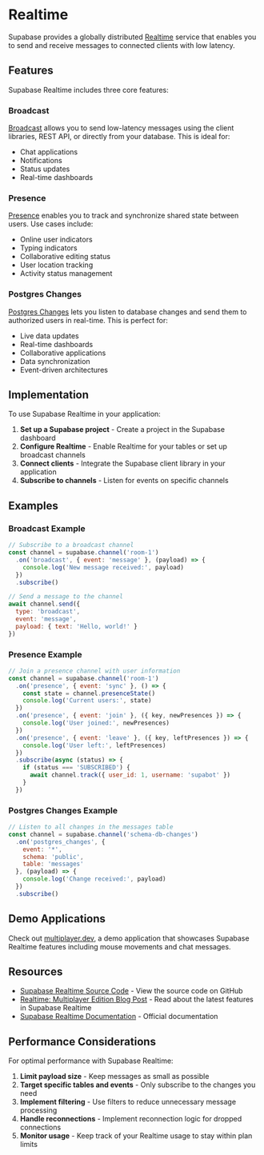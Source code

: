 # Realtime

Supabase provides a globally distributed [Realtime](https://github.com/supabase/realtime) service that enables you to send and receive messages to connected clients with low latency.

## Features

Supabase Realtime includes three core features:

### Broadcast

[Broadcast](https://supabase.com/docs/guides/realtime/broadcast) allows you to send low-latency messages using the client libraries, REST API, or directly from your database. This is ideal for:

- Chat applications
- Notifications
- Status updates
- Real-time dashboards

### Presence

[Presence](https://supabase.com/docs/guides/realtime/presence) enables you to track and synchronize shared state between users. Use cases include:

- Online user indicators
- Typing indicators
- Collaborative editing status
- User location tracking
- Activity status management

### Postgres Changes

[Postgres Changes](https://supabase.com/docs/guides/realtime/postgres-changes) lets you listen to database changes and send them to authorized users in real-time. This is perfect for:

- Live data updates
- Real-time dashboards
- Collaborative applications
- Data synchronization
- Event-driven architectures

## Implementation

To use Supabase Realtime in your application:

1. **Set up a Supabase project** - Create a project in the Supabase dashboard
2. **Configure Realtime** - Enable Realtime for your tables or set up broadcast channels
3. **Connect clients** - Integrate the Supabase client library in your application
4. **Subscribe to channels** - Listen for events on specific channels

## Examples

### Broadcast Example

```javascript
// Subscribe to a broadcast channel
const channel = supabase.channel('room-1')
  .on('broadcast', { event: 'message' }, (payload) => {
    console.log('New message received:', payload)
  })
  .subscribe()

// Send a message to the channel
await channel.send({
  type: 'broadcast',
  event: 'message',
  payload: { text: 'Hello, world!' }
})
```

### Presence Example

```javascript
// Join a presence channel with user information
const channel = supabase.channel('room-1')
  .on('presence', { event: 'sync' }, () => {
    const state = channel.presenceState()
    console.log('Current users:', state)
  })
  .on('presence', { event: 'join' }, ({ key, newPresences }) => {
    console.log('User joined:', newPresences)
  })
  .on('presence', { event: 'leave' }, ({ key, leftPresences }) => {
    console.log('User left:', leftPresences)
  })
  .subscribe(async (status) => {
    if (status === 'SUBSCRIBED') {
      await channel.track({ user_id: 1, username: 'supabot' })
    }
  })
```

### Postgres Changes Example

```javascript
// Listen to all changes in the messages table
const channel = supabase.channel('schema-db-changes')
  .on('postgres_changes', { 
    event: '*', 
    schema: 'public', 
    table: 'messages' 
  }, (payload) => {
    console.log('Change received:', payload)
  })
  .subscribe()
```

## Demo Applications

Check out [multiplayer.dev](https://multiplayer.dev/), a demo application that showcases Supabase Realtime features including mouse movements and chat messages.

## Resources

- [Supabase Realtime Source Code](https://github.com/supabase/realtime) - View the source code on GitHub
- [Realtime: Multiplayer Edition Blog Post](https://supabase.com/blog/supabase-realtime-multiplayer-general-availability) - Read about the latest features in Supabase Realtime
- [Supabase Realtime Documentation](https://supabase.com/docs/guides/realtime) - Official documentation

## Performance Considerations

For optimal performance with Supabase Realtime:

1. **Limit payload size** - Keep messages as small as possible
2. **Target specific tables and events** - Only subscribe to the changes you need
3. **Implement filtering** - Use filters to reduce unnecessary message processing
4. **Handle reconnections** - Implement reconnection logic for dropped connections
5. **Monitor usage** - Keep track of your Realtime usage to stay within plan limits
